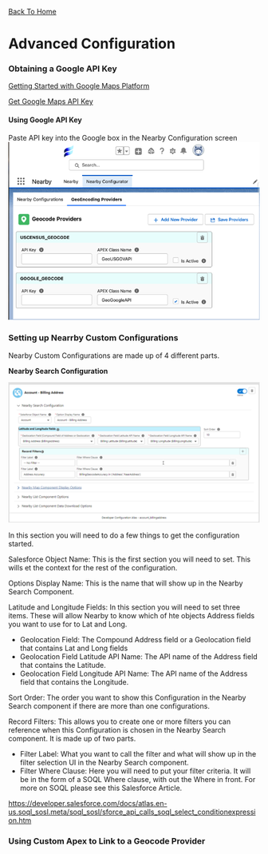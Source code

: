 [Back To Home](index.md)

# Advanced Configuration

### Obtaining a Google API Key

[Getting Started with Google Maps Platform](https://developers.google.com/maps/gmp-get-started)

[Get Google Maps API Key](https://developers.google.com/maps/documentation/geocoding/get-api-key)

#### Using Google API Key

Paste API key into the Google box in the Nearby Configuration screen
![Google API Key](/docs/images/google_api_key.png)

### Setting up Nearrby Custom Configurations

Nearby Custom Configurations are made up of 4 different parts.

**Nearby Search Configuration**

![Nearby Search Config](/docs/images/adv-config-ncc-nsc.png)

In this section you will need to do a few things to get the configuration started.

Salesforce Object Name: This is the first section you will need to set. This wills et the context for the rest of the configuration.

Options Display Name: This is the name that will show up in the Nearby Search Component. 

Latitude and Longitude Fields: In this section you will need to set three items. These will allow Nearby to know which of hte objects Address fields you want to use for to Lat and Long. 

- Geolocation Field: The Compound Address field or a Geolocation field that contains Lat and Long fields
- Geolocation Field Latitude API Name: The API name of the Address field that contains the Latitude.
- Geolocation Field Longitude API Name: The API name of the Address field that contains the Longitude.

Sort Order: The order you want to show this Configuration in the Nearby Search component if there are more than one configurations.

Record Filters: This allows you to create one or more filters you can reference when this Configuration is chosen in the Nearby Search component. It is made up of two parts. 

- Filter Label: What you want to call the filter and what will show up in the filter selection UI in the Nearby Search component.
- Filter Where Clause: Here you will need to put your filter criteria. It will be in the form of a SOQL Where clause, with out the Where in front. For more on SOQL please see this Salesforce Article.

https://developer.salesforce.com/docs/atlas.en-us.soql_sosl.meta/soql_sosl/sforce_api_calls_soql_select_conditionexpression.htm



### Using Custom Apex to Link to a Geocode Provider